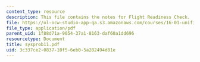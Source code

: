 ```yaml
---
content_type: resource
description: This file contains the notes for Flight Readiness Check.
file: https://ol-ocw-studio-app-qa.s3.amazonaws.com/courses/16-01-unified-engineering-i-ii-iii-iv-fall-2005-spring-2006/3c337ce2083710f56eb05a282494d81e_sysprob11.pdf
file_type: application/pdf
parent_uid: 1f88d71a-9054-37a1-8163-daf60a1dd696
resourcetype: Document
title: sysprob11.pdf
uid: 3c337ce2-0837-10f5-6eb0-5a282494d81e
---
```

